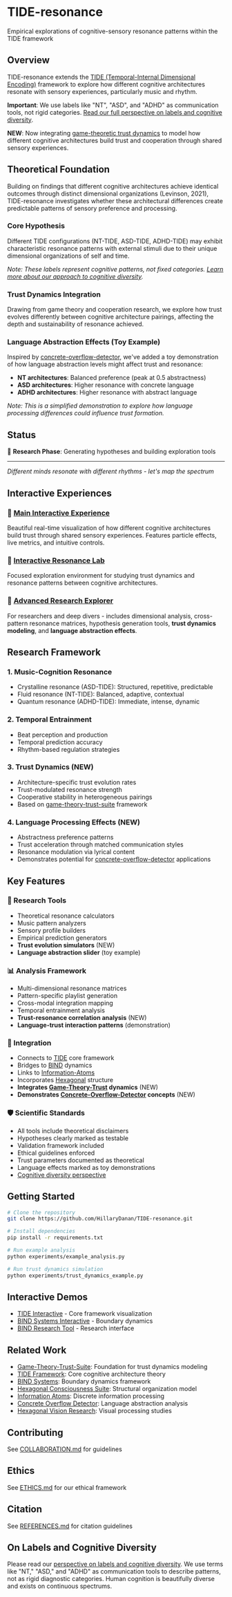 # TIDE-resonance
Empirical explorations of cognitive-sensory resonance patterns within the TIDE framework

## Overview
TIDE-resonance extends the [TIDE (Temporal-Internal Dimensional Encoding)](https://github.com/HillaryDanan/TIDE) framework to explore how different cognitive architectures resonate with sensory experiences, particularly music and rhythm.

**Important**: We use labels like "NT", "ASD", and "ADHD" as communication tools, not rigid categories. [Read our full perspective on labels and cognitive diversity](https://github.com/HillaryDanan/TIDE/blob/main/DISCLAIMER.md).

**NEW**: Now integrating [game-theoretic trust dynamics](https://github.com/HillaryDanan/game-theory-trust-suite) to model how different cognitive architectures build trust and cooperation through shared sensory experiences.

## Theoretical Foundation
Building on findings that different cognitive architectures achieve identical outcomes through distinct dimensional organizations (Levinson, 2021), TIDE-resonance investigates whether these architectural differences create predictable patterns of sensory preference and processing.

### Core Hypothesis
Different TIDE configurations (NT-TIDE, ASD-TIDE, ADHD-TIDE) may exhibit characteristic resonance patterns with external stimuli due to their unique dimensional organizations of self and time.

*Note: These labels represent cognitive patterns, not fixed categories. [Learn more about our approach to cognitive diversity](https://github.com/HillaryDanan/TIDE/blob/main/DISCLAIMER.md).*

### Trust Dynamics Integration
Drawing from game theory and cooperation research, we explore how trust evolves differently between cognitive architecture pairings, affecting the depth and sustainability of resonance achieved.

### Language Abstraction Effects (Toy Example)
Inspired by [concrete-overflow-detector](https://github.com/HillaryDanan/concrete-overflow-detector), we've added a toy demonstration of how language abstraction levels might affect trust and resonance:
- **NT architectures**: Balanced preference (peak at 0.5 abstractness)
- **ASD architectures**: Higher resonance with concrete language
- **ADHD architectures**: Higher resonance with abstract language

*Note: This is a simplified demonstration to explore how language processing differences could influence trust formation.*

## Status
🔬 **Research Phase**: Generating hypotheses and building exploration tools

---

*Different minds resonate with different rhythms - let's map the spectrum*

## Interactive Experiences

### 🎵 [Main Interactive Experience](https://hillarydanan.github.io/TIDE-resonance/)
Beautiful real-time visualization of how different cognitive architectures build trust through shared sensory experiences. Features particle effects, live metrics, and intuitive controls.

### 🧪 [Interactive Resonance Lab](https://hillarydanan.github.io/TIDE-resonance/interactive_resonance.html)
Focused exploration environment for studying trust dynamics and resonance patterns between cognitive architectures.

### 🔬 [Advanced Research Explorer](https://hillarydanan.github.io/TIDE-resonance/advanced_explorer.html)
For researchers and deep divers - includes dimensional analysis, cross-pattern resonance matrices, hypothesis generation tools, **trust dynamics modeling**, and **language abstraction effects**.

## Research Framework

### 1. Music-Cognition Resonance
- Crystalline resonance (ASD-TIDE): Structured, repetitive, predictable
- Fluid resonance (NT-TIDE): Balanced, adaptive, contextual
- Quantum resonance (ADHD-TIDE): Immediate, intense, dynamic

### 2. Temporal Entrainment
- Beat perception and production
- Temporal prediction accuracy
- Rhythm-based regulation strategies

### 3. Trust Dynamics (NEW)
- Architecture-specific trust evolution rates
- Trust-modulated resonance strength
- Cooperative stability in heterogeneous pairings
- Based on [game-theory-trust-suite](https://github.com/HillaryDanan/game-theory-trust-suite) framework

### 4. Language Processing Effects (NEW)
- Abstractness preference patterns
- Trust acceleration through matched communication styles
- Resonance modulation via lyrical content
- Demonstrates potential for [concrete-overflow-detector](https://github.com/HillaryDanan/concrete-overflow-detector) applications

## Key Features

### 🔬 Research Tools
- Theoretical resonance calculators
- Music pattern analyzers
- Sensory profile builders
- Empirical prediction generators
- **Trust evolution simulators** (NEW)
- **Language abstraction slider** (toy example)

### 📊 Analysis Framework
- Multi-dimensional resonance matrices
- Pattern-specific playlist generation
- Cross-modal integration mapping
- Temporal entrainment analysis
- **Trust-resonance correlation analysis** (NEW)
- **Language-trust interaction patterns** (demonstration)

### 🔗 Integration
- Connects to [TIDE](https://github.com/HillaryDanan/TIDE) core framework
- Bridges to [BIND](https://github.com/HillaryDanan/BIND) dynamics
- Links to [Information-Atoms](https://github.com/HillaryDanan/information-atoms)
- Incorporates [Hexagonal](https://github.com/HillaryDanan/hexagonal-consciousness-suite) structure
- **Integrates [Game-Theory-Trust](https://github.com/HillaryDanan/game-theory-trust-suite) dynamics** (NEW)
- **Demonstrates [Concrete-Overflow-Detector](https://github.com/HillaryDanan/concrete-overflow-detector) concepts** (NEW)

### 🛡️ Scientific Standards
- All tools include theoretical disclaimers
- Hypotheses clearly marked as testable
- Validation framework included
- Ethical guidelines enforced
- Trust parameters documented as theoretical
- Language effects marked as toy demonstrations
- [Cognitive diversity perspective](https://github.com/HillaryDanan/TIDE/blob/main/DISCLAIMER.md)

## Getting Started
```bash
# Clone the repository
git clone https://github.com/HillaryDanan/TIDE-resonance.git

# Install dependencies
pip install -r requirements.txt

# Run example analysis
python experiments/example_analysis.py

# Run trust dynamics simulation
python experiments/trust_dynamics_example.py
```

## Interactive Demos
- [TIDE Interactive](https://hillarydanan.github.io/TIDE/tide_interactive.html) - Core framework visualization
- [BIND Systems Interactive](https://hillarydanan.github.io/BIND/bind_systems_interactive.html) - Boundary dynamics
- [BIND Research Tool](https://hillarydanan.github.io/BIND/bind_research_tool.html) - Research interface

## Related Work
- [Game-Theory-Trust-Suite](https://github.com/HillaryDanan/game-theory-trust-suite): Foundation for trust dynamics modeling
- [TIDE Framework](https://github.com/HillaryDanan/TIDE): Core cognitive architecture theory
- [BIND Systems](https://github.com/HillaryDanan/BIND): Boundary dynamics framework
- [Hexagonal Consciousness Suite](https://github.com/HillaryDanan/hexagonal-consciousness-suite): Structural organization model
- [Information Atoms](https://github.com/HillaryDanan/information-atoms): Discrete information processing
- [Concrete Overflow Detector](https://github.com/HillaryDanan/concrete-overflow-detector): Language abstraction analysis
- [Hexagonal Vision Research](https://github.com/HillaryDanan/hexagonal-vision-research): Visual processing studies

## Contributing
See [COLLABORATION.md](COLLABORATION.md) for guidelines

## Ethics
See [ETHICS.md](ETHICS.md) for our ethical framework

## Citation
See [REFERENCES.md](REFERENCES.md) for citation guidelines

## On Labels and Cognitive Diversity
Please read our [perspective on labels and cognitive diversity](https://github.com/HillaryDanan/TIDE/blob/main/DISCLAIMER.md). We use terms like "NT," "ASD," and "ADHD" as communication tools to describe patterns, not as rigid diagnostic categories. Human cognition is beautifully diverse and exists on continuous spectrums.
